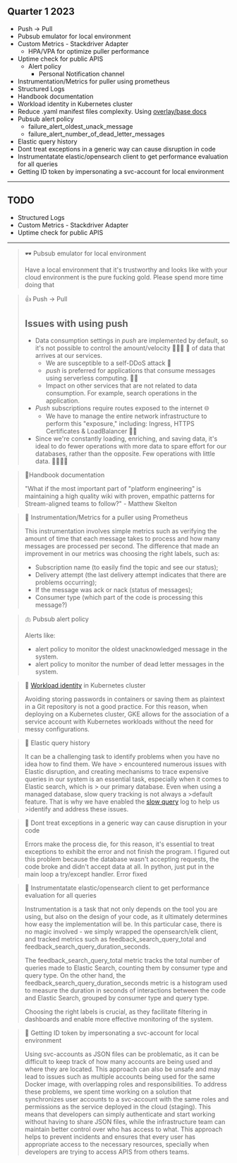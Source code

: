 ## Quarter 1 2023

- Push → Pull
- Pubsub emulator for local environment
- Custom Metrics - Stackdriver Adapter
    - HPA/VPA for optimize puller performance
- Uptime check for public APIS
    - Alert policy
        - Personal Notification channel
- Instrumentation/Metrics for puller using prometheus
- Structured Logs
- Handbook documentation
- Workload identity in Kubernetes cluster
- Reduce .yaml manifest files complexity. Using [overlay/base docs](https://kubernetes.io/docs/tasks/manage-kubernetes-objects/kustomization/#bases-and-overlays)
- Pubsub alert policy
    - failure_alert_oldest_unack_message
    - failure_alert_number_of_dead_letter_messages
- Elastic query history
- Dont treat exceptions in a generic way can cause disruption in code
- Instrumentatate elastic/opensearch client to get performance evaluation for all queries 
- Getting ID token by impersonating a svc-account for local environment

---

## TODO

- Structured Logs
- Custom Metrics - Stackdriver Adapter
- Uptime check for public APIS
---

> 🕶 Pubsub emulator for local environment
>
> Have a local environment that it's trustworthy and looks like with your cloud environment is the pure fucking gold. Please spend more time doing that


> 👍 Push -> Pull
> 
> ## Issues with using push
> - Data consumption settings in *push* are implemented by default, so it's not possible to control the amount/velocity 🏃🏽‍♀️ 💨 of data that arrives at our services.
>   * We are susceptible to a self-DDoS attack 🧲
>   * *push* is preferred for applications that consume messages using serverless computing. 😶‍🌫️
>   * Impact on other services that are not related to data consumption. For example, search operations in the application.
> - *Push* subscriptions require routes exposed to the internet 🌐
>    * We have to manage the entire network infrastructure to perform this "exposure," including: Ingress, HTTPS Certificates & LoadBalancer 😮‍💨
> - Since we're constantly loading, enriching, and saving data, it's ideal to do fewer operations with more data to spare effort for our databases, rather than the opposite. Few operations with little data. 🤏🏽🤌🏽




> 🌻Handbook documentation
>
> "What if the most important part of "platform engineering" is maintaining a high quality wiki with proven, empathic patterns for Stream-aligned teams to follow?" - Matthew Skelton


> 🤡 Instrumentation/Metrics for a puller using Prometheus
> 
> This instrumentation involves simple metrics such as verifying the amount of time that each message takes to process and how many messages are processed per second. The difference that made an improvement in our metrics was choosing the right labels, such as:
> - Subscription name (to easily find the topic and see our status);
> - Delivery attempt (the last delivery attempt indicates that there are problems occurring);
> - If the message was ack or nack (status of messages);
> - Consumer type (which part of the code is processing this message?)


> 🫁 Pubsub alert policy
> 
> Alerts like:
> - alert policy to monitor the oldest unacknowledged message in the system.
> - alert policy to monitor the number of dead letter messages in the system.



> 👻 [Workload identity](https://cloud.google.com/kubernetes-engine/docs/how-to/workload-identity) in Kubernetes cluster
> 
> Avoiding storing passwords in containers or saving them as plaintext in a Git repository is not a good practice. For this reason, when deploying on a Kubernetes cluster, GKE allows for the association of a service account with Kubernetes workloads without the need for messy configurations.

> 🥷 Elastic query history
>
> It can be a challenging task to identify problems when you have no idea how to find them. We have > encountered numerous issues with Elastic disruption, and creating mechanisms to trace expensive  
> queries in our system is an essential task, especially when it comes to Elastic search, which is > our primary database. Even when using a managed database, slow query tracking is not always a >default feature. That is why we have enabled the [slow query](https://www.elastic.co/guide/en/elasticsearch/reference/current/index-modules-slowlog.html#index-modules-slowlog) log to help us >identify and address these issues.
> 


> 😬 Dont treat exceptions in a generic way can cause disruption in your code
> 
> Errors make the process die, for this reason, it's essential to treat exceptions to exhibit the error and not finish the program. I figured out this problem because the database wasn't accepting requests, the code broke and didn't accept data at all. In python, just put in the main loop a try/except handler. Error fixed


> 👣 Instrumentatate elastic/opensearch client to get performance evaluation for all queries 
>
> Instrumentation is a task that not only depends on the tool you are using, but also on the design of your code, as it ultimately determines how easy the implementation will be. In this particular case, there is no magic involved - we simply wrapped the opensearch/elk client, and tracked metrics such as feedback_search_query_total and feedback_search_query_duration_seconds.
> 
> The feedback_search_query_total metric tracks the total number of queries made to Elastic Search, counting them by consumer type and query type. On the other hand, the feedback_search_query_duration_seconds metric is a histogram used to measure the duration in seconds of interactions between the code and Elastic Search, grouped by consumer type and query type.
> 
> Choosing the right labels is crucial, as they facilitate filtering in dashboards and enable more effective monitoring of the system.


> 👘 Getting ID token by impersonating a svc-account for local environment
>
>Using svc-accounts as JSON files can be problematic, as it can be difficult to keep track of how many accounts are being used and where they are located. This approach can also be unsafe and may lead to issues such as multiple accounts being used for the same Docker image, with overlapping roles and responsibilities. To address these problems, we spent time working on a solution that synchronizes user accounts to a svc-account with the same roles and permissions as the service deployed in the cloud (staging). This means that developers can simply authenticate and start working without having to share JSON files, while the infrastructure team can maintain better control over who has access to what. This approach helps to prevent incidents and ensures that every user has appropriate access to the necessary resources, specially when developers are trying to access APIS from others teams.
>


